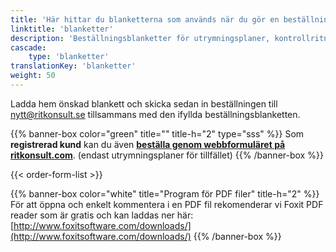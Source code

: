 ```yaml
---
title: 'Här hittar du blanketterna som används när du gör en beställning'
linktitle: 'blanketter'
description: 'Beställningsblanketter för utrymningsplaner, kontrollritningar, insatsplaner mm.'
cascade:
    type: 'blanketter'
translationKey: 'blanketter'
weight: 50
---
```


Ladda hem önskad blankett och skicka sedan in beställningen till <nytt@ritkonsult.se> tillsammans med den ifyllda beställningsblanketten. 

{{% banner-box color="green" title="" title-h="2" type="sss" %}}
Som **registrerad kund** kan du även **[beställa genom webbformuläret på ritkonsult.com](https://www.ritkonsult.com/bestall)**. (endast utrymningsplaner för tillfället) 
{{% /banner-box %}}

{{< order-form-list >}}

{{% banner-box color="white" title="Program för PDF filer" title-h="2" %}}
För att öppna och enkelt kommentera i en PDF fil rekomenderar vi Foxit PDF reader som är gratis och kan laddas ner här: [http://www.foxitsoftware.com/downloads/](http://www.foxitsoftware.com/downloads/)
{{% /banner-box %}}


